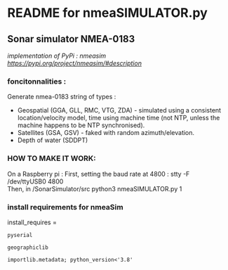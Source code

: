 # README for nmeaSIMULATOR.py
## Sonar simulator NMEA-0183

*implementation of PyPi : nmeasim https://pypi.org/project/nmeasim/#description*

### foncitonnalities :

Generate nmea-0183 string of types  :  
- Geospatial (GGA, GLL, RMC, VTG, ZDA) - simulated using a consistent location/velocity model, time using machine time (not NTP, unless the machine happens to be NTP synchronised).  
- Satellites (GSA, GSV) - faked with random azimuth/elevation.
- Depth of water (SDDPT)

### HOW TO MAKE IT WORK: 
    
On a Raspberry pi : 
First, setting the baud rate at 4800 : stty -F /dev/ttyUSB0 4800  
Then, in /SonarSimulator/src python3 nmeaSIMULATOR.py 1    


### install requirements for nmeaSim
install_requires =

    pyserial

    geographiclib

    importlib.metadata; python_version<'3.8'

